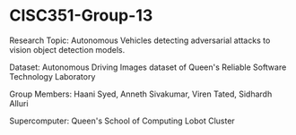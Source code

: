 # CISC351-Group-13
Research Topic: Autonomous Vehicles detecting adversarial attacks to vision object detection models.

Dataset: Autonomous Driving Images dataset of Queen's Reliable Software Technology Laboratory

Group Members: Haani Syed, Anneth Sivakumar, Viren Tated, Sidhardh Alluri

Supercomputer: Queen's School of Computing Lobot Cluster 
